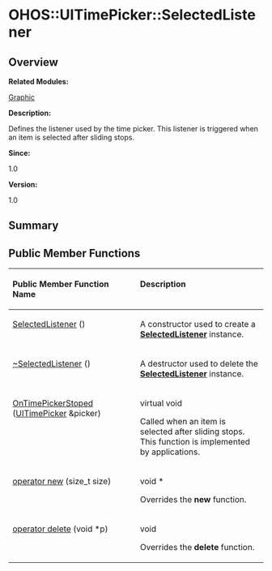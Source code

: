 # OHOS::UITimePicker::SelectedListener<a name="EN-US_TOPIC_0000001054479591"></a>

## **Overview**<a name="section2140531405093534"></a>

**Related Modules:**

[Graphic](graphic.md)

**Description:**

Defines the listener used by the time picker. This listener is triggered when an item is selected after sliding stops. 

**Since:**

1.0

**Version:**

1.0

## **Summary**<a name="section2093260836093534"></a>

## Public Member Functions<a name="pub-methods"></a>

<a name="table773288178093534"></a>
<table><thead align="left"><tr id="row660895836093534"><th class="cellrowborder" valign="top" width="50%" id="mcps1.1.3.1.1"><p id="p323490269093534"><a name="p323490269093534"></a><a name="p323490269093534"></a>Public Member Function Name</p>
</th>
<th class="cellrowborder" valign="top" width="50%" id="mcps1.1.3.1.2"><p id="p450627584093534"><a name="p450627584093534"></a><a name="p450627584093534"></a>Description</p>
</th>
</tr>
</thead>
<tbody><tr id="row1543841209093534"><td class="cellrowborder" valign="top" width="50%" headers="mcps1.1.3.1.1 "><p id="p638126158093534"><a name="p638126158093534"></a><a name="p638126158093534"></a><a href="graphic.md#gaf68f896c9d4e4c14a56c201d8e4b3db1">SelectedListener</a> ()</p>
</td>
<td class="cellrowborder" valign="top" width="50%" headers="mcps1.1.3.1.2 "><p id="p57994183093534"><a name="p57994183093534"></a><a name="p57994183093534"></a> </p>
<p id="p1880605260093534"><a name="p1880605260093534"></a><a name="p1880605260093534"></a>A constructor used to create a <strong id="b885180894093534"><a name="b885180894093534"></a><a name="b885180894093534"></a><a href="ohos-uitimepicker-selectedlistener.md">SelectedListener</a></strong> instance. </p>
</td>
</tr>
<tr id="row1386049330093534"><td class="cellrowborder" valign="top" width="50%" headers="mcps1.1.3.1.1 "><p id="p1102397634093534"><a name="p1102397634093534"></a><a name="p1102397634093534"></a><a href="graphic.md#ga59db1409429fa0c598e3cf70a8ec2738">~SelectedListener</a> ()</p>
</td>
<td class="cellrowborder" valign="top" width="50%" headers="mcps1.1.3.1.2 "><p id="p1266012728093534"><a name="p1266012728093534"></a><a name="p1266012728093534"></a> </p>
<p id="p601908627093534"><a name="p601908627093534"></a><a name="p601908627093534"></a>A destructor used to delete the <strong id="b201376018093534"><a name="b201376018093534"></a><a name="b201376018093534"></a><a href="ohos-uitimepicker-selectedlistener.md">SelectedListener</a></strong> instance. </p>
</td>
</tr>
<tr id="row833693929093534"><td class="cellrowborder" valign="top" width="50%" headers="mcps1.1.3.1.1 "><p id="p1886131160093534"><a name="p1886131160093534"></a><a name="p1886131160093534"></a><a href="graphic.md#ga525c9a0f0c5b51e0086a53dc5b0b5301">OnTimePickerStoped</a> (<a href="ohos-uitimepicker.md">UITimePicker</a> &amp;picker)</p>
</td>
<td class="cellrowborder" valign="top" width="50%" headers="mcps1.1.3.1.2 "><p id="p1872208467093534"><a name="p1872208467093534"></a><a name="p1872208467093534"></a>virtual void </p>
<p id="p623452321093534"><a name="p623452321093534"></a><a name="p623452321093534"></a>Called when an item is selected after sliding stops. This function is implemented by applications. </p>
</td>
</tr>
<tr id="row252250781093534"><td class="cellrowborder" valign="top" width="50%" headers="mcps1.1.3.1.1 "><p id="p1681402068093534"><a name="p1681402068093534"></a><a name="p1681402068093534"></a><a href="graphic.md#ga4854963aa969ee20a6cd174a70f5cd23">operator new</a> (size_t size)</p>
</td>
<td class="cellrowborder" valign="top" width="50%" headers="mcps1.1.3.1.2 "><p id="p1296490634093534"><a name="p1296490634093534"></a><a name="p1296490634093534"></a>void * </p>
<p id="p1501412988093534"><a name="p1501412988093534"></a><a name="p1501412988093534"></a>Overrides the <strong id="b1978682818093534"><a name="b1978682818093534"></a><a name="b1978682818093534"></a>new</strong> function. </p>
</td>
</tr>
<tr id="row825000864093534"><td class="cellrowborder" valign="top" width="50%" headers="mcps1.1.3.1.1 "><p id="p789690555093534"><a name="p789690555093534"></a><a name="p789690555093534"></a><a href="graphic.md#gadf1997a0f56ac2b220e7f0f8e8e0a6ef">operator delete</a> (void *p)</p>
</td>
<td class="cellrowborder" valign="top" width="50%" headers="mcps1.1.3.1.2 "><p id="p117547576093534"><a name="p117547576093534"></a><a name="p117547576093534"></a>void </p>
<p id="p550695584093534"><a name="p550695584093534"></a><a name="p550695584093534"></a>Overrides the <strong id="b1387900004093534"><a name="b1387900004093534"></a><a name="b1387900004093534"></a>delete</strong> function. </p>
</td>
</tr>
</tbody>
</table>

